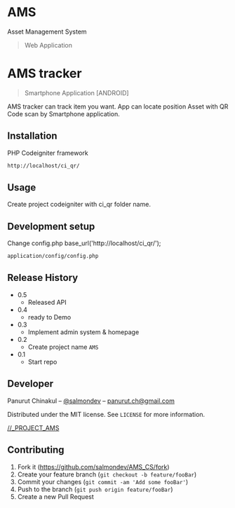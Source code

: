 # AMS
Asset Management System 

>Web Application

# AMS tracker
>Smartphone Application [ANDROID]

AMS tracker can track item you want. App can locate position Asset with QR Code scan by Smartphone application.


## Installation

PHP Codeigniter framework

```sh
http://localhost/ci_qr/
```

## Usage

Create project codeigniter with ci_qr folder name.

## Development setup

Change config.php base_url('http://localhost/ci_qr/');

```sh
application/config/config.php
```

## Release History

* 0.5
    * Released API
* 0.4
    * ready to Demo
* 0.3
    * Implement admin system & homepage
* 0.2
    * Create project name `AMS`
* 0.1
    * Start repo

## Developer

Panurut Chinakul – [@salmondev](https://salmondev.github.io/) – panurut.ch@gmail.com

Distributed under the MIT license. See ``LICENSE`` for more information.

[//_PROJECT_AMS](https://github.com/salmondev/AMS_CS/)

## Contributing

1. Fork it (<https://github.com/salmondev/AMS_CS/fork>)
2. Create your feature branch (`git checkout -b feature/fooBar`)
3. Commit your changes (`git commit -am 'Add some fooBar'`)
4. Push to the branch (`git push origin feature/fooBar`)
5. Create a new Pull Request

<!-- Markdown link & img dfn's -->
[npm-image]: https://img.shields.io/npm/v/datadog-metrics.svg?style=flat-square
[npm-url]: https://npmjs.org/package/datadog-metrics
[npm-downloads]: https://img.shields.io/npm/dm/datadog-metrics.svg?style=flat-square
[travis-image]: https://img.shields.io/travis/dbader/node-datadog-metrics/master.svg?style=flat-square
[travis-url]: https://travis-ci.org/dbader/node-datadog-metrics
[wiki]: https://github.com/yourname/yourproject/wiki
